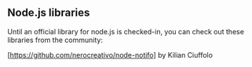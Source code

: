 
## Node.js libraries

Until an official library for node.js is checked-in, you can check out these libraries from the community:

[https://github.com/nerocreativo/node-notifo]
by Kilian Ciuffolo



